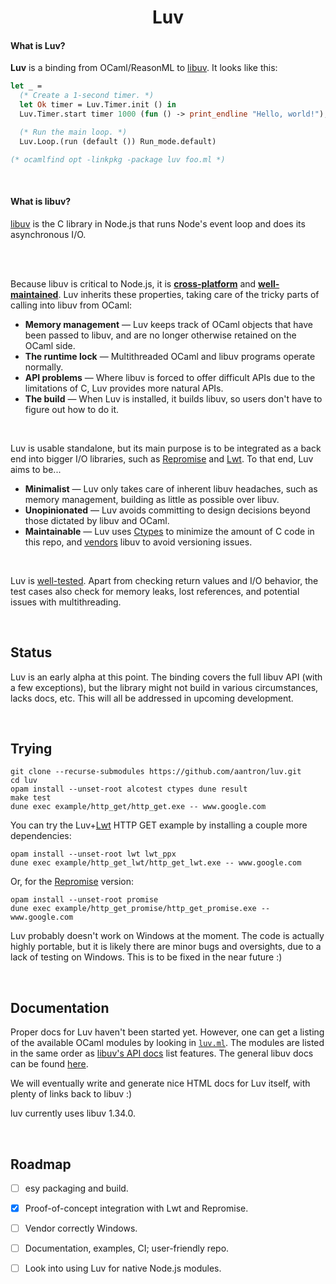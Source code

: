 <h1 align="center">Luv</h1>

#### What is Luv?

**Luv** is a binding from OCaml/ReasonML to [libuv][libuv]. It looks like this:

```ocaml
let _ =
  (* Create a 1-second timer. *)
  let Ok timer = Luv.Timer.init () in
  Luv.Timer.start timer 1000 (fun () -> print_endline "Hello, world!");

  (* Run the main loop. *)
  Luv.Loop.(run (default ()) Run_mode.default)

(* ocamlfind opt -linkpkg -package luv foo.ml *)
```

<br/>

#### What is libuv?

[libuv][libuv] is the C library in Node.js that runs Node's event loop and does
its asynchronous I/O.

<br/><br/>

Because libuv is critical to Node.js, it is [**cross-platform**][platforms] and
[**well-maintained**][maintainers]. Luv inherits these properties, taking care
of the tricky parts of calling into libuv from OCaml:

- **Memory management** &mdash; Luv keeps track of OCaml objects that have been
  passed to libuv, and are no longer otherwise retained on the OCaml side.
- **The runtime lock** &mdash; Multithreaded OCaml and libuv programs operate
  normally.
- **API problems** &mdash; Where libuv is forced to offer difficult APIs due to
  the limitations of C, Luv provides more natural APIs.
- **The build** &mdash; When Luv is installed, it builds libuv, so users don't
  have to figure out how to do it.

<br/>

Luv is usable standalone, but its main purpose is to be integrated as a back end
into bigger I/O libraries, such as [Repromise][repromise] and [Lwt][lwt]. To
that end, Luv aims to be...

- **Minimalist** &mdash; Luv only takes care of inherent libuv headaches, such
  as memory management, building as little as possible over libuv.
- **Unopinionated** &mdash; Luv avoids committing to design decisions beyond
  those dictated by libuv and OCaml.
- **Maintainable** &mdash; Luv uses [Ctypes][ctypes] to minimize the amount of C
  code in this repo, and [vendors][vendor] libuv to avoid versioning issues.

<br/>

Luv is [well-tested][tests]. Apart from checking return values and I/O behavior,
the test cases also check for memory leaks, lost references, and potential
issues with multithreading.



<br/>

## Status

Luv is an early alpha at this point. The binding covers the full libuv API
(with a few exceptions), but the library might not build in various
circumstances, lacks docs, etc. This will all be addressed in upcoming
development.



<br/>

## Trying

```
git clone --recurse-submodules https://github.com/aantron/luv.git
cd luv
opam install --unset-root alcotest ctypes dune result
make test
dune exec example/http_get/http_get.exe -- www.google.com
```

You can try the Luv+[Lwt][lwt] HTTP GET example by installing a couple more
dependencies:

```
opam install --unset-root lwt lwt_ppx
dune exec example/http_get_lwt/http_get_lwt.exe -- www.google.com
```

Or, for the [Repromise][repromise] version:

```
opam install --unset-root promise
dune exec example/http_get_promise/http_get_promise.exe -- www.google.com
```

Luv probably doesn't work on Windows at the moment. The code is actually highly
portable, but it is likely there are minor bugs and oversights, due to a lack of
testing on Windows. This is to be fixed in the near future :)



<br/>

## Documentation

Proper docs for Luv haven't been started yet. However, one can get a listing of
the available OCaml modules by looking in [`luv.ml`][luv.ml]. The modules are
listed in the same order as [libuv's API docs][libuv-api] list features. The
general libuv docs can be found [here][libuv-docs].

We will eventually write and generate nice HTML docs for Luv itself, with plenty
of links back to libuv :)

luv currently uses libuv 1.34.0.



<br/>

## Roadmap

- [ ] esy packaging and build.
- [x] Proof-of-concept integration with Lwt and Repromise.
- [ ] Vendor correctly Windows.
- [ ] Documentation, examples, CI; user-friendly repo.
- [ ] Look into using Luv for native Node.js modules.



[libuv]: https://libuv.org/
[platforms]: https://github.com/libuv/libuv/blob/master/SUPPORTED_PLATFORMS.md#readme
[maintainers]: https://github.com/libuv/libuv/blob/master/MAINTAINERS.md#readme
[ctypes]: https://github.com/ocamllabs/ocaml-ctypes#readme
[vendor]: https://github.com/aantron/luv/tree/master/src/vendor
[tests]: https://github.com/aantron/luv/tree/master/test
[luv.ml]: https://github.com/aantron/luv/blob/master/src/luv.ml
[libuv-api]: http://docs.libuv.org/en/v1.x/api.html
[libuv-docs]: http://docs.libuv.org/en/v1.x/
[lwt]: https://github.com/ocsigen/lwt#readme
[repromise]: https://github.com/aantron/repromise#readme
